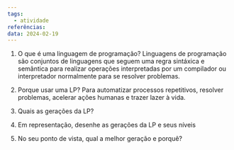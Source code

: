 ```yaml
---
tags:
  - atividade
referências: 
data: 2024-02-19
---
```

1) O que é uma linguagem de programação?
   Linguagens de programação são conjuntos de linguagens que seguem uma regra sintáxica e semântica para realizar operações interpretadas por um compilador ou interpretador normalmente para se resolver problemas.
2) Porque usar uma LP?
   Para automatizar processos repetitivos, resolver problemas, acelerar ações humanas e trazer lazer à vida.
3) Quais as gerações da LP?
   
4) Em representação, desenhe as gerações da LP e seus níveis
5) No seu ponto de vista, qual a melhor geração e porquê?